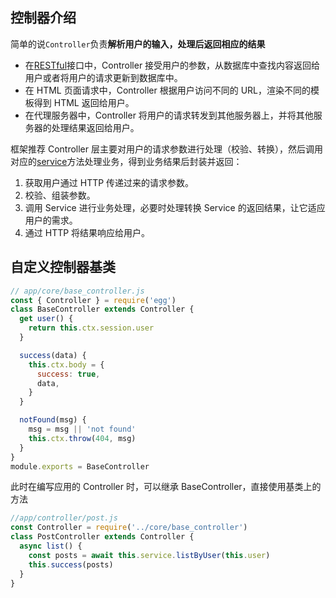 ## 控制器介绍

简单的说`Controller`负责**解析用户的输入，处理后返回相应的结果**

- 在[RESTful](https://en.wikipedia.org/wiki/Representational_state_transfer)接口中，Controller 接受用户的参数，从数据库中查找内容返回给用户或者将用户的请求更新到数据库中。
- 在 HTML 页面请求中，Controller 根据用户访问不同的 URL，渲染不同的模板得到 HTML 返回给用户。
- 在代理服务器中，Controller 将用户的请求转发到其他服务器上，并将其他服务器的处理结果返回给用户。

框架推荐 Controller 层主要对用户的请求参数进行处理（校验、转换），然后调用对应的[service](https://eggjs.org/zh-cn/basics/service.html)方法处理业务，得到业务结果后封装并返回：

1. 获取用户通过 HTTP 传递过来的请求参数。
2. 校验、组装参数。
3. 调用 Service 进行业务处理，必要时处理转换 Service 的返回结果，让它适应用户的需求。
4. 通过 HTTP 将结果响应给用户。

## 自定义控制器基类

```js
// app/core/base_controller.js
const { Controller } = require('egg')
class BaseController extends Controller {
  get user() {
    return this.ctx.session.user
  }

  success(data) {
    this.ctx.body = {
      success: true,
      data,
    }
  }

  notFound(msg) {
    msg = msg || 'not found'
    this.ctx.throw(404, msg)
  }
}
module.exports = BaseController
```

此时在编写应用的 Controller 时，可以继承 BaseController，直接使用基类上的方法

```js
//app/controller/post.js
const Controller = require('../core/base_controller')
class PostController extends Controller {
  async list() {
    const posts = await this.service.listByUser(this.user)
    this.success(posts)
  }
}
```
